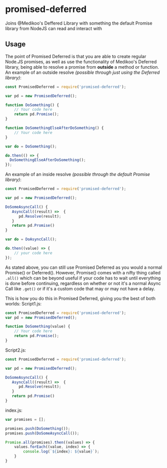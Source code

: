 # promised-deferred
Joins @Medikoo's Deffered Library with something the default Promise library from NodeJS can read and interact with
## Usage
The point of Promised Deferred is that you are able to create regular Node.JS promises, as well as use the functionality of Medikoo's Deferred library, being able to resolve a promise from **outside** a method or function. An example of an outside resolve _(possible through just using the Deferred library)_:
```js
const PromisedDeferred = require('promised-deferred');

var pd = new PromisedDeferred();

function DoSomething() {
    // Your code here
    return pd.Promise();
}

function DoSomethingElseAfterDoSomething() {
    // Your code here
}

var do = DoSomething();

do.then(() => {
  DoSomethingElseAfterDoSomething();
});
```

An example of an inside resolve _(possible through the default Promise library)_:
```js
const PromisedDeferred = require('promised-deferred');

var pd = new PromisedDeferred();

DoSomeAsyncCall() {
   AsyncCall((result) =>  {
      pd.Resolve(result);
   }
   return pd.Promise()
}

var do = DoAsyncCall();

do.then((value) => {
    // your code here
});
```

As stated above, you can still use Promised Deferred as you would a normal Promise() or Deferred(). However, Promise() comes with a nifty thing called `.all()` which can be beyond useful if your code has to wait until everything is done before continuing, regardless on whether or not it's a normal Async Call like `.get()` or if it's a custom code that may or may not have a delay.

This is how you do this in Promised Deferred, giving you the best of both worlds:
Script1.js:
```js
const PromisedDeferred = require('promised-deferred');
var pd = new PromisedDeferred();

function DoSomething(value) {
    // Your code here
    return pd.Promise();
}
```
Script2.js:
```js
const PromisedDeferred = require('promised-deferred');

var pd = new PromisedDeferred();

DoSomeAsyncCall() {
   AsyncCall((result) =>  {
      pd.Resolve(result);
   }
   return pd.Promise()
}
```
index.js:
```js
var promises = [];

promises.push(DoSomething());
promises.push(DoSomeAsyncCall());

Promise.all(promises).then((values) => {
    values.forEach((value, index) => {
        console.log(`${index}: ${value}`);
    }
}
```

